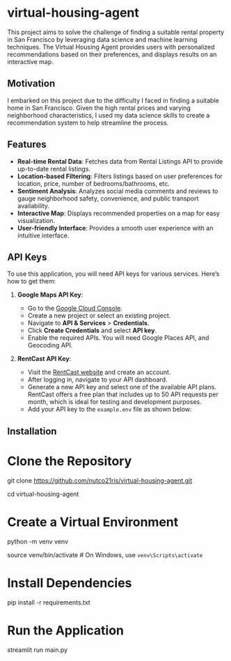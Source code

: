 # virtual-housing-agent

This project aims to solve the challenge of finding a suitable rental property in San Francisco by leveraging data science and machine learning techniques. The Virtual Housing Agent provides users with personalized recommendations based on their preferences, and displays results on an interactive map.



## Motivation

I embarked on this project due to the difficulty I faced in finding a suitable home in San Francisco. Given the high rental prices and varying neighborhood characteristics, I used my data science skills to create a recommendation system to help streamline the process.



## Features

- **Real-time Rental Data**: Fetches data from Rental Listings API to provide up-to-date rental listings.
- **Location-based Filtering**: Filters listings based on user preferences for location, price, number of bedrooms/bathrooms, etc.
- **Sentiment Analysis**: Analyzes social media comments and reviews to gauge neighborhood safety, convenience, and public transport availability.
- **Interactive Map**: Displays recommended properties on a map for easy visualization.
- **User-friendly Interface**: Provides a smooth user experience with an intuitive interface.



## API Keys

To use this application, you will need API keys for various services. Here’s how to get them:

1. **Google Maps API Key**:
   - Go to the [Google Cloud Console](https://console.cloud.google.com/).
   - Create a new project or select an existing project.
   - Navigate to **API & Services** > **Credentials**.
   - Click **Create Credentials** and select **API key**.
   - Enable the required APIs. You will need Google Places API, and Geocoding API.

2. **RentCast API Key**:
   - Visit the [RentCast website](https://www.rentcast.io/) and create an account.
   - After logging in, navigate to your API dashboard.
   - Generate a new API key and select one of the available API plans. RentCast offers a free plan that includes up to 50 API requests per month, which is ideal for testing and development purposes.
   - Add your API key to the `example.env` file as shown below:




## Installation

# Clone the Repository
git clone https://github.com/nutco21ris/virtual-housing-agent.git

cd virtual-housing-agent


# Create a Virtual Environment
python -m venv venv

source venv/bin/activate  # On Windows, use `venv\Scripts\activate`


# Install Dependencies
pip install -r requirements.txt


# Run the Application
streamlit run main.py


